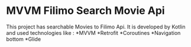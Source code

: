 # MVVM Filimo Search Movie Api
This project has searchable Movies to Filimo Api.
It is developed by Kotlin and used technologies like :
*MVVM 
*Retrofit
*Coroutines 
*Navigation bottom
*Glide

